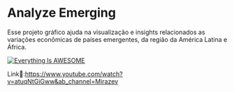 # Analyze Emerging
Esse projeto gráfico ajuda na visualização e insights relacionados as variações econômicas de países emergentes, da região da América Latina e África. 



[![Everything Is AWESOME](https://i.imgur.com/QVrMqWU.png)](https://youtu.be/atuqNtGiGww "Everything Is AWESOME")



Link🔗:https://www.youtube.com/watch?v=atuqNtGiGww&ab_channel=Mirazev
